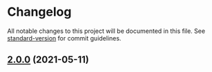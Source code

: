 # Changelog

All notable changes to this project will be documented in this file. See [standard-version](https://github.com/conventional-changelog/standard-version) for commit guidelines.

## [2.0.0](https://github.com/tobybatch/kimai-browser-plugin/compare/v2.1.0...v2.0.0) (2021-05-11)
